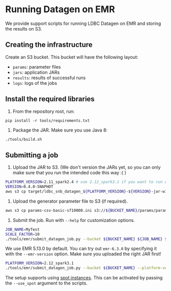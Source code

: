 # Running Datagen on EMR

We provide support scripts for running LDBC Datagen on EMR and storing the results
on S3.

## Creating the infrastructure
Create an S3 bucket. This bucket will have the following layout:

- `params`: parameter files
- `jars`: application JARs
- `results`: results of successful runs
- `logs`: logs of the jobs

## Install the required libraries

1. From the repository root, run:

```
pip install -r tools/requirements.txt
```

1. Package the JAR. Make sure you use Java 8:

```bash
./tools/build.sh
```
## Submitting a job

1. Upload the JAR to S3. (We don't version the JARs yet, so you can only make sure that you run the intended code this way :( ) 

```bash
PLATFORM_VERSION=2.11_spark2.4 # use 2.12_spark3.1 if you want to run on emr-6.3.0
VERSION=0.4.0-SNAPHOT
aws s3 cp target/ldbc_snb_datagen_${PLATFORM_VERSION}-${VERSION}-jar-with-dependencies.jar s3://${BUCKET_NAME}/jars/ldbc_snb_datagen_${PLATFORM_VERSION}-${VERSION}-jar-with-dependencies.jar
```

1. Upload the generator parameter file to S3 (if required).

```bash
aws s3 cp params-csv-basic-sf10000.ini s3://${BUCKET_NAME}/params/params-csv-basic-sf10000.ini
```

1. Submit the job. Run with `--help` for customization options.

```bash
JOB_NAME=MyTest
SCALE_FACTOR=10
./tools/emr/submit_datagen_job.py --bucket ${BUCKET_NAME} ${JOB_NAME} ${SCALE_FACTOR} -- --format csv --mode raw
```

We use EMR 5.13.0 by default. You can try out `emr-6.3.0` by specifying it with the `--emr-version` option.
Make sure you uploaded the right JAR first!

```bash
PLATFORM_VERSION=2.12_spark3.1
./tools/emr/submit_datagen_job.py --bucket ${BUCKET_NAME} --platform-version ${PLATFORM_VERSION} --emr-release emr-6.3.0 ${JOB_NAME} ${SCALE_FACTOR} -- --format csv --mode raw
```

The setup supports using [spot instances](https://docs.aws.amazon.com/AWSEC2/latest/UserGuide/using-spot-instances.html). This can be activated by passing the `--use_spot` argument to the scripts.
